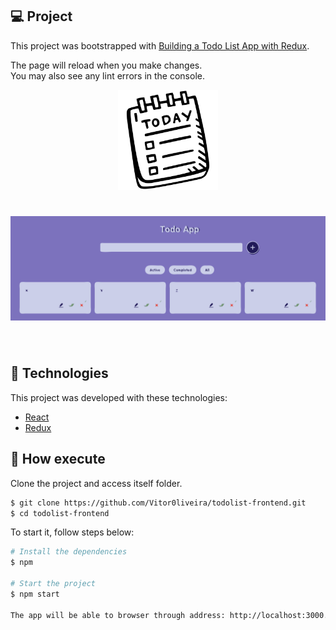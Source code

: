 ## 💻 Project

This project was bootstrapped with [Building a Todo List App with Redux](https://github.com/facebook/create-react-app).

The page will reload when you make changes.\
You may also see any lint errors in the console.

<p align="center">
  <img alt="TodoApp" src=".github/todo-lg.svg" width="160px">
</p>

<!-- <p align="center">
  <img src="https://img.shields.io/badge/ToDo-App--Todo--React-blueviolet" alt="Todo App" />
</p>
 -->
<h1 align="center">
    <img alt="TodoApp" src=".github/app.svg" />
</h1>

<br>

## 🧪 Technologies

This project was developed with these technologies:

- [React](https://reactjs.org)
- [Redux](https://redux-toolkit.js.org/)

## 🚀 How execute

Clone the project and access itself folder.

```bash
$ git clone https://github.com/Vitor0liveira/todolist-frontend.git
$ cd todolist-frontend
```

To start it, follow steps below:

```bash
# Install the dependencies
$ npm

# Start the project
$ npm start

The app will be able to browser through address: http://localhost:3000.
```

